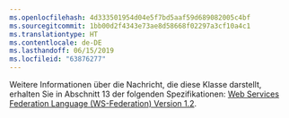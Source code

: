 ```yaml
---
ms.openlocfilehash: 4d333501954d04e5f7bd5aaf59d689082005c4bf
ms.sourcegitcommit: 1bb00d2f4343e73ae8d58668f02297a3cf10a4c1
ms.translationtype: HT
ms.contentlocale: de-DE
ms.lasthandoff: 06/15/2019
ms.locfileid: "63876277"
---
```

Weitere Informationen über die Nachricht, die diese Klasse darstellt, erhalten Sie in Abschnitt 13 der folgenden Spezifikationen: [Web Services Federation Language (WS-Federation) Version 1.2](https://docs.oasis-open.org/wsfed/federation/v1.2/os/ws-federation-1.2-spec-os.html).
